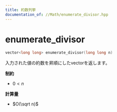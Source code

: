 ```yaml
---
title: 約数列挙
documentation_of: //Math/enumerate_divisor.hpp
---
```


# enumerate_divisor

```cpp
vector<long long> enumerate_divisor(long long n)
```

入力された値の約数を昇順にしたvectorを返します。

**制約**

- $0 \lt n$

**計算量**

- $O(\sqrt n)$
